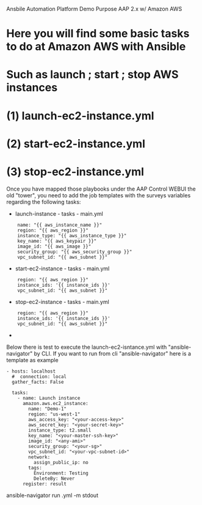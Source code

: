 Ansbile Automation Platform Demo Purpose AAP 2.x w/ Amazon AWS

# Here you will find some basic tasks to do at Amazon AWS with Ansible
# Such as launch ; start ; stop AWS instances

# (1) launch-ec2-instance.yml
# (2) start-ec2-instance.yml
# (3) stop-ec2-instance.yml

Once you have mapped those playbooks under the AAP Control WEBUI the old "tower", you need to add 
the job templates with the surveys variables regarding the following tasks:

- launch-instance - tasks - main.yml
```
    name: "{{ aws_instance_name }}"
    region: "{{ aws_region }}"
    instance_type: "{{ aws_instance_type }}"
    key_name: "{{ aws_keypair }}"
    image_id: "{{ aws_image }}"
    security_group: "{{ aws_security_group }}"
    vpc_subnet_id: "{{ aws_subnet }}"
```
- start-ec2-instance - tasks - main.yml
```
    region: "{{ aws_region }}"
    instance_ids: '{{ instance_ids }}'
    vpc_subnet_id: "{{ aws_subnet }}"
```
- stop-ec2-instance - tasks - main.yml
```
    region: "{{ aws_region }}"
    instance_ids: '{{ instance_ids }}'
    vpc_subnet_id: "{{ aws_subnet }}"
```

*

Below there is test to execute the launch-ec2-isntance.yml with "ansible-navigator" by CLI.
If you want to run from cli "ansible-navigator" here is a template as example

```
- hosts: localhost
  #  connection: local
  gather_facts: False

  tasks:
    - name: Launch instance
      amazon.aws.ec2_instance:
        name: "Demo-1"
        region: "us-west-1"
        aws_access_key: "<your-access-key>"
        aws_secret_key: "<your-secret-key>"
        instance_type: t2.small
        key_name: "<your-master-ssh-key>"
        image_id: "<any-ami>"
        security_group: "<your-sg>"
        vpc_subnet_id: "<your-vpc-subnet-id>"
        network:
          assign_public_ip: no
        tags:
          Environment: Testing
          DeleteBy: Never
      register: result  
```

ansible-navigator run <your-playbook-here>.yml -m stdout




